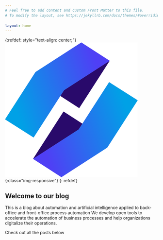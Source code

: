 ```yaml
---
# Feel free to add content and custom Front Matter to this file.
# To modify the layout, see https://jekyllrb.com/docs/themes/#overriding-theme-defaults

layout: home
---
```

{:refdef: style="text-align: center;"}
![logo](/assets/PNGLOGO.png){:class="img-responsive"}
{: refdef}


## Welcome to our blog
This is a blog about automation and artificial intelligence applied to back-office and front-office process automation
We develop open tools to accelerate the automation of business processes and help organizations digitalize their operations.


Check out all the posts below

